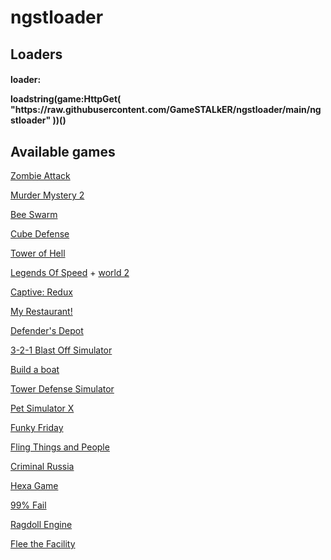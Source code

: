 # ngstloader
<h2>Loaders</h2>
<h4>loader: <p>loadstring(game:HttpGet( "https://raw.githubusercontent.com/GameSTALkER/ngstloader/main/ngstloader" ))()</h4>

<h2>Available games</h2>
<p><a href="https://www.roblox.com/games/1240123653">Zombie Attack</a></p>
<p><a href="https://www.roblox.com/games/142823291">Murder Mystery 2</a></p>
<p><a href="https://www.roblox.com/games/1537690962">Bee Swarm</a></p>
<p><a href="https://www.roblox.com/games/2356303743">Cube Defense</a></p>
<p><a href="https://www.roblox.com/games/1962086868">Tower of Hell</a></p>
<p><a href="https://www.roblox.com/games/3101667897">Legends Of Speed</a> + <a href="https://www.roblox.com/games/3276265788">world 2</a></p>
<p><a href="https://www.roblox.com/games/3388553819">Captive: Redux</a></p>
<p><a href="https://www.roblox.com/games/4490140733">My Restaurant!</a></p>
<p><a href="https://www.roblox.com/games/4806026225">Defender's Depot</a></p>
<p><a href="https://www.roblox.com/games/5256165620">3-2-1 Blast Off Simulator</a></p>
<p><a href="https://www.roblox.com/games/537413528">Build a boat</a></p>
<p><a href="https://www.roblox.com/games/5591597781">Tower Defense Simulator</a></p>
<p><a href="https://www.roblox.com/games/6284583030">Pet Simulator X</a></p>
<p><a href="https://www.roblox.com/games/6447798030">Funky Friday</a></h3></p>
<p><a href="https://www.roblox.com/games/6961824067">Fling Things and People</a></h3></p>
<p><a href="https://www.roblox.com/games/7094672259">Criminal Russia</a></h3></p>
<p><a href="https://www.roblox.com/games/7555007091">Hexa Game</a></p>
<p><a href="https://www.roblox.com/games/7584496019">99% Fail</a></p>
<p><a href="https://www.roblox.com/games/8892207911">Ragdoll Engine</a></p>
<p><a href="https://www.roblox.com/games/893973440">Flee the Facility</a></h3></p>
